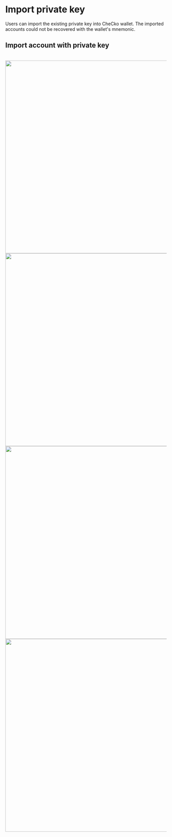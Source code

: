 # Import private key

Users can import the existing private key into CheCko wallet. The imported accounts could not be recovered with the wallet's mnemonic.

## Import account with private key

<br>
<center>
<kbd>
  <img src="https://raw.githubusercontent.com/respeer-ai/docs/refs/heads/master/docs/assets/2-8-1.png" style="max-height:100%; height: 600px; width: auto; display: block;" />
</kbd>

<kbd>
  <img src="https://raw.githubusercontent.com/respeer-ai/docs/refs/heads/master/docs/assets/2-8-2.png" style="max-height:100%; height: 600px; width: auto; display: block;" />
</kbd>
</center>

<center>
<kbd>
  <img src="https://raw.githubusercontent.com/respeer-ai/docs/refs/heads/master/docs/assets/2-8-3.png" style="max-height:100%; height: 600px; width: auto; display: block;" />
</kbd>
<kbd>
  <img src="https://raw.githubusercontent.com/respeer-ai/docs/refs/heads/master/docs/assets/2-8-4.png" style="max-height:100%; height: 600px; width: auto; display: block;" />
</kbd>
</center>
